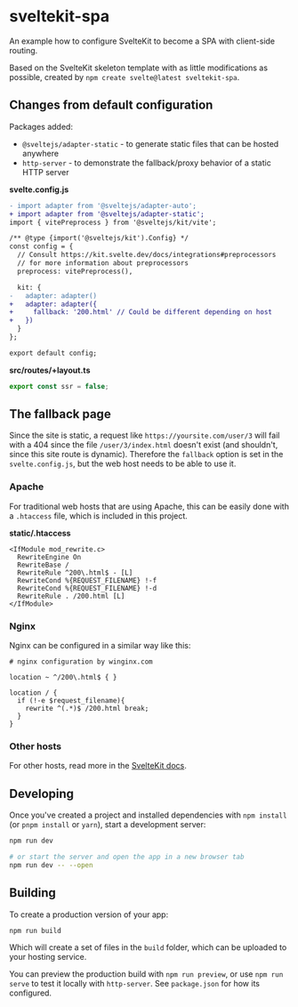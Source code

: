 # sveltekit-spa

An example how to configure SvelteKit to become a SPA with client-side routing.

Based on the SvelteKit skeleton template with as little modifications as possible, created by `npm create svelte@latest sveltekit-spa`.

## Changes from default configuration

Packages added:

- `@sveltejs/adapter-static` - to generate static files that can be hosted anywhere
- `http-server` - to demonstrate the fallback/proxy behavior of a static HTTP server

**svelte.config.js**

```diff
- import adapter from '@sveltejs/adapter-auto';
+ import adapter from '@sveltejs/adapter-static';
import { vitePreprocess } from '@sveltejs/kit/vite';

/** @type {import('@sveltejs/kit').Config} */
const config = {
  // Consult https://kit.svelte.dev/docs/integrations#preprocessors
  // for more information about preprocessors
  preprocess: vitePreprocess(),

  kit: {
-   adapter: adapter()
+   adapter: adapter({
+     fallback: '200.html' // Could be different depending on host
+   })
  }
};

export default config;
```

**src/routes/+layout.ts**

```ts
export const ssr = false;
```

## The fallback page

Since the site is static, a request like `https://yoursite.com/user/3` will fail with a 404 since the file `/user/3/index.html` doesn't exist (and shouldn't, since this site route is dynamic). Therefore the `fallback` option is set in the `svelte.config.js`, but the web host needs to be able to use it.

### Apache

For traditional web hosts that are using Apache, this can be easily done with a `.htaccess` file, which is included in this project.

**static/.htaccess**

```
<IfModule mod_rewrite.c>
  RewriteEngine On
  RewriteBase /
  RewriteRule ^200\.html$ - [L]
  RewriteCond %{REQUEST_FILENAME} !-f
  RewriteCond %{REQUEST_FILENAME} !-d
  RewriteRule . /200.html [L]
</IfModule>
```

### Nginx

Nginx can be configured in a similar way like this:

```
# nginx configuration by winginx.com

location ~ ^/200\.html$ { }

location / {
  if (!-e $request_filename){
    rewrite ^(.*)$ /200.html break;
  }
}
```

### Other hosts

For other hosts, read more in the [SvelteKit docs](https://kit.svelte.dev/docs/adapter-static#spa-mode-add-fallback-page).

## Developing

Once you've created a project and installed dependencies with `npm install` (or `pnpm install` or `yarn`), start a development server:

```bash
npm run dev

# or start the server and open the app in a new browser tab
npm run dev -- --open
```

## Building

To create a production version of your app:

```bash
npm run build
```

Which will create a set of files in the `build` folder, which can be uploaded to your hosting service.

You can preview the production build with `npm run preview`, or use `npm run serve` to test it locally with `http-server`. See `package.json` for how its configured.
